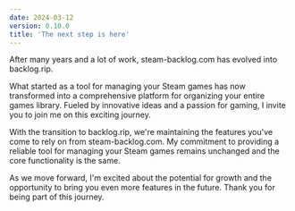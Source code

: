 ```yaml
---
date: 2024-03-12
version: 0.10.0
title: 'The next step is here'
---
```


After many years and a lot of work, steam-backlog.com has evolved into backlog.rip.

What started as a tool for managing your Steam games has now transformed into a comprehensive platform for organizing your entire games library. Fueled by innovative ideas and a passion for gaming, I invite you to join me on this exciting journey.

With the transition to backlog.rip, we're maintaining the features you've come to rely on from steam-backlog.com. My commitment to providing a reliable tool for managing your Steam games remains unchanged and the core functionality is the same.

As we move forward, I'm excited about the potential for growth and the opportunity to bring you even more features in the future. Thank you for being part of this journey.
